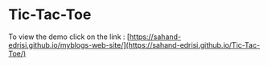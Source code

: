 # Tic-Tac-Toe

To view the demo click on the link : [https://sahand-edrisi.github.io/myblogs-web-site/](https://sahand-edrisi.github.io/Tic-Tac-Toe/)

